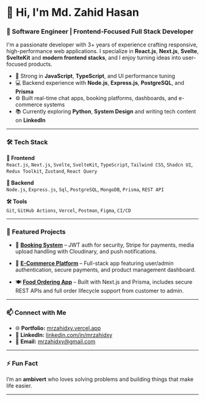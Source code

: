 # 👋 Hi, I'm Md. Zahid Hasan

### 🚀 Software Engineer | Frontend-Focused Full Stack Developer

I'm a passionate developer with 3+ years of experience crafting responsive, high-performance web applications. I specialize in **React.js**, **Next.js**, **Svelte**, **SvelteKit** and **modern frontend stacks**, and I enjoy turning ideas into user-focused products.

- 🧠 Strong in **JavaScript**, **TypeScript**, and UI performance tuning
- 💻 Backend experience with **Node.js**, **Express.js**, **PostgreSQL**, and **Prisma**
- ⚙️ Built real-time chat apps, booking platforms, dashboards, and e-commerce systems
- 📚 Currently exploring **Python**, **System Design** and writing tech content on **LinkedIn**

---

### 🛠 Tech Stack

**🧩 Frontend**  
`React.js`, `Next.js`, `Svelte`, `SvelteKit`, `TypeScript`, `Tailwind CSS`, `Shadcn UI`, `Redux Toolkit`, `Zustand`, `React Query`

**🔧 Backend**  
`Node.js`, `Express.js`, `Sql`, `PostgreSQL`, `MongoDB`, `Prisma`, `REST API`

**🛠 Tools**  
`Git`, `GitHub Actions`, `Vercel`, `Postman`, `Figma`, `CI/CD`

---

### 📌 Featured Projects

- 🔗 **[Booking System](https://bookinn-client.vercel.app/)** – JWT auth for security, Stripe for payments, media upload handling with Cloudinary, and push notifications.

- 🛒 **[E-Commerce Platform](https://procharok-ecommerce.vercel.app/)** – Full-stack app featuring user/admin authentication, secure payments, and product management dashboard.

- 🍽️ **[Food Ordering App](http://resturant-order-app.vercel.app/)** – Built with Next.js and Prisma, includes secure REST APIs and full order lifecycle support from customer to admin.

---

### 📫 Connect with Me

- 🌐 **Portfolio:** [mrzahidxy.vercel.app](https://mrzahidxy.vercel.app/)  
- 💼 **LinkedIn:** [linkedin.com/in/mrzahidxy](https://linkedin.com/in/mrzahidxy)
- 📧 **Email:** [mrzahidxy@gmail.com](mailto:mrzahidxy@gmail.com)

---

### ⚡ Fun Fact

I’m an **ambivert** who loves solving problems and building things that make life easier.

---
